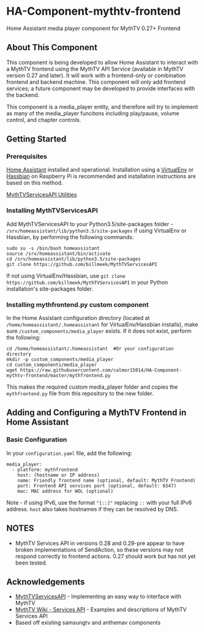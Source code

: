 # HA-Component-mythtv-frontend
Home Assistant media player component for MythTV 0.27+ Frontend

## About This Component
This component is being developed to allow Home Assistant to interact with a MythTV frontend using the MythTV API Service (available in MythTV version 0.27 and later).  It will work with a frontend-only or combination frontend and backend machine.  This component will only add frontend services; a future component may be developed to provide interfaces with the backend.

This component is a media_player entity, and therefore will try to implement as many of the media_player funcitons including play/pause, volume control, and chapter controls.

## Getting Started

### Prerequisites
[Home Assistant](https://home-assistant.io) installed and operational.  Installation using a [VirtualEnv](https://home-assistant.io/docs/installation/virtualenv/) or [Hassbian](https://home-assistant.io/docs/hassbian/installation/) on Raspberry Pi is recommended and installation instructions are based on this method.

[MythTVServicesAPI Utilities](https://github.com/billmeek/MythTVServicesAPI) 

### Installing MythTVServicesAPI
Add MythTVServicesAPI to your Python3.5/site-packages folder - ```/srv/homeassistant/lib/python3.5/site-packages``` if using VirtualEnv or Hassbian, by performing the following commands:
```
sudo su -s /bin/bash homeassistant
source /srv/homeassistant/bin/activate
cd /srv/homeassistant/lib/python3.5/site-packages
git clone https://github.com/billmeek/MythTVServicesAPI
```
If not using VirtualEnv/Hassbian, use ```git clone https://github.com/billmeek/MythTVServicesAPI``` in your Python installation's site-packages folder.

### Installing mythfrontend.py custom component
In the Home Assistant configuration directory (located at ```/home/homeassistant/.homeassistant``` for VirtualEnv/Hassbian installs), make sure ```/custom_components/media_player``` exists.  If it does not exist, perform the following:
```
cd /home/homeassistant/.homeassistant  #Or your configuration directory
mkdir -p custom_components/media_player
cd custom_components/media_player
wget https://raw.githubusercontent.com/calmor15014/HA-Component-mythtv-frontend/master/mythfrontend.py
```
This makes the required custom media_player folder and copies the ```mythfrontend.py``` file from this repository to the new folder.

## Adding and Configuring a MythTV Frontend in Home Assistant

### Basic Configuration
In your ```configuration.yaml``` file, add the following:
```
media_player:
  - platform: mythfrontend
    host: (hostname or IP address)
    name: Friendly frontend name (optional, default: MythTV Frontend)
    port: Frontend API services port (optional, default: 6547)
    mac: MAC address for WOL (optional)
```
Note - if using IPv6, use the format ```"[::]"``` replacing ```::``` with your full IPv6 address.  ```host``` also takes hostnames if they can be resolved by DNS.

## NOTES

* MythTV Services API in versions 0.28 and 0.29-pre appear to have broken implementations of SendAction, so these versions may not respond correctly to frontend actions.  0.27 should work but has not yet been tested.

## Acknowledgements

* [MythTVServicesAPI](http://github.com/billmeek/MythTVServicesAPI) - Implementing an easy way to interface with MythTV
* [MythTV Wiki - Services API](https://www.mythtv.org/wiki/Services_API) - Examples and descriptions of MythTV Services API
* Based off existing samsungtv and anthemav components
